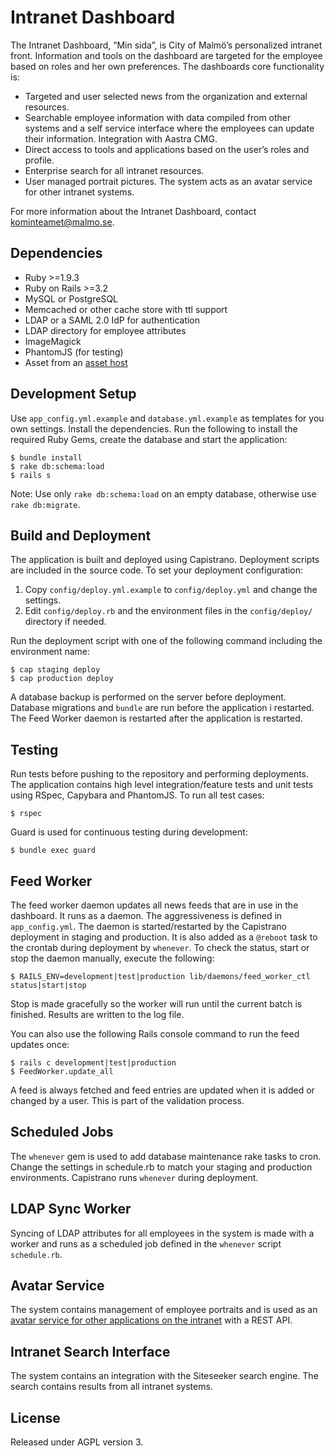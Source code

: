 # Intranet Dashboard

The Intranet Dashboard, “Min sida”, is City of Malmö’s personalized intranet front. Information and tools on the dashboard are targeted for the employee based on roles and her own preferences. The dashboards core functionality is:

* Targeted and user selected news from the organization and external resources.
* Searchable employee information with data compiled from other systems and a self service interface where the employees can update their information. Integration with Aastra CMG.
* Direct access to tools and applications based on the user’s roles and profile.
* Enterprise search for all intranet resources.
* User managed portrait pictures. The system acts as an avatar service for other intranet systems.

For more information about the Intranet Dashboard, contact kominteamet@malmo.se.

## Dependencies
* Ruby >=1.9.3
* Ruby on Rails >=3.2
* MySQL or PostgreSQL
* Memcached or other cache store with ttl support
* LDAP or a SAML 2.0 IdP for authentication
* LDAP directory for employee attributes
* ImageMagick
* PhantomJS (for testing)
* Asset from an [asset host](https://github.com/malmostad/intranet-assets)

## Development Setup
Use `app_config.yml.example` and `database.yml.example` as templates for you own settings. Install the dependencies. Run the following to install the required Ruby Gems, create the database and start the application:

```shell
$ bundle install
$ rake db:schema:load
$ rails s
```

Note: Use only `rake db:schema:load` on an empty database, otherwise use `rake db:migrate`.

## Build and Deployment
The application is built and deployed using Capistrano. Deployment scripts are included in the source code. To set your deployment configuration:

1. Copy `config/deploy.yml.example` to `config/deploy.yml` and change the settings.
2. Edit `config/deploy.rb` and the environment files in the `config/deploy/` directory if needed.

Run the deployment script with one of the following command including the environment name:

```
$ cap staging deploy
$ cap production deploy
```

A database backup is performed on the server before deployment. Database migrations and `bundle` are run before the application i restarted. The Feed Worker daemon is restarted after the application is restarted.

## Testing
Run tests before pushing to the repository and performing deployments. The application contains high level integration/feature tests and unit tests using RSpec, Capybara and PhantomJS. To run all test cases:

```shell
$ rspec
```

Guard is used for continuous testing during development:

```shell
$ bundle exec guard
```

## Feed Worker
The feed worker daemon updates all news feeds that are in use in the dashboard. It runs as a daemon. The aggressiveness is defined in `app_config.yml`. The daemon is started/restarted by the Capistrano deployment in staging and production. It is also added as a `@reboot` task to the crontab during deployment by `whenever`. To check the status, start or stop the daemon manually, execute the following:

```shell
$ RAILS_ENV=development|test|production lib/daemons/feed_worker_ctl status|start|stop
```

Stop is made gracefully so the worker will run until the current batch is finished. Results are written to the log file.

You can also use the following Rails console command to run the feed updates once:

```shell
$ rails c development|test|production
$ FeedWorker.update_all
```

A feed is always fetched and feed entries are updated when it is added or changed by a user. This is part of the validation process.

## Scheduled Jobs
The `whenever` gem is used to add database maintenance rake tasks to cron. Change the settings in schedule.rb to match your staging and production environments. Capistrano runs `whenever` during deployment.

## LDAP Sync Worker
Syncing of LDAP attributes for all employees in the system is made with a worker and runs as a scheduled job defined in the `whenever` script `schedule.rb`.

## Avatar Service
The system contains management of employee portraits and is used as an [avatar service for other applications on the intranet](https://github.com/malmostad/intranet-dashboard/wiki/Avatar-Service-API-v1) with a REST API.

## Intranet Search Interface
The system contains an integration with the Siteseeker search engine. The search contains results from all intranet systems.


## License
Released under AGPL version 3.
